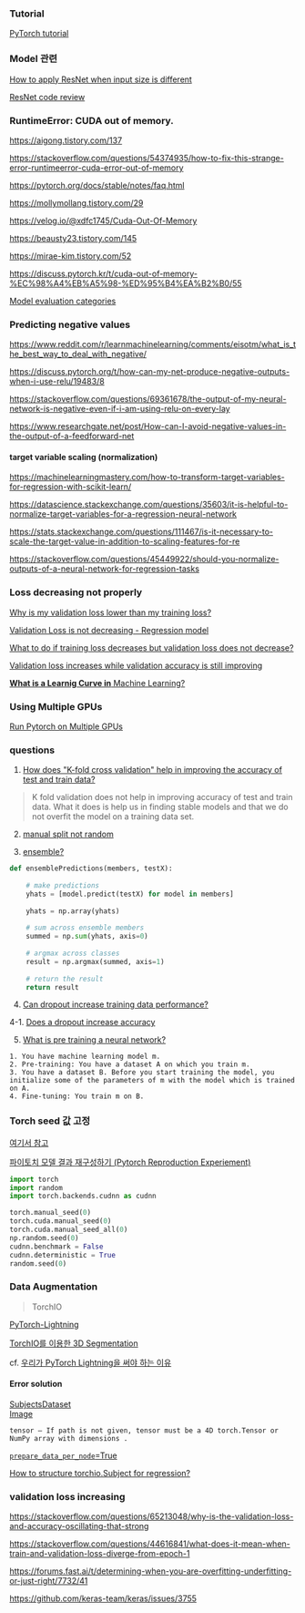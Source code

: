 ### Tutorial

[PyTorch tutorial](https://sanghyu.tistory.com/88?category=1120072)

### Model 관련

[How to apply ResNet when input size is different](https://velog.io/@uvictoli/%EB%AA%A8%EB%91%90%EB%A5%BC-%EC%9C%84%ED%95%9C-%EB%94%A5%EB%9F%AC%EB%8B%9D2-CNN-6-ResNet)

[ResNet code review](https://bluehorn07.github.io/2020/12/07/resNet-code.html)

### RuntimeError: CUDA out of memory.

<https://aigong.tistory.com/137>

<https://stackoverflow.com/questions/54374935/how-to-fix-this-strange-error-runtimeerror-cuda-error-out-of-memory>

<https://pytorch.org/docs/stable/notes/faq.html>

<https://mollymollang.tistory.com/29>

<https://velog.io/@xdfc1745/Cuda-Out-Of-Memory>

<https://beausty23.tistory.com/145>

<https://mirae-kim.tistory.com/52>

<https://discuss.pytorch.kr/t/cuda-out-of-memory-%EC%98%A4%EB%A5%98-%ED%95%B4%EA%B2%B0/55>

[Model evaluation categories](https://stats.stackexchange.com/questions/187335/validation-error-less-than-training-error)

### Predicting negative values

<https://www.reddit.com/r/learnmachinelearning/comments/eisotm/what_is_the_best_way_to_deal_with_negative/>

<https://discuss.pytorch.org/t/how-can-my-net-produce-negative-outputs-when-i-use-relu/19483/8>

<https://stackoverflow.com/questions/69361678/the-output-of-my-neural-network-is-negative-even-if-i-am-using-relu-on-every-lay>

<https://www.researchgate.net/post/How-can-I-avoid-negative-values-in-the-output-of-a-feedforward-net>

#### target variable scaling (normalization)

<https://machinelearningmastery.com/how-to-transform-target-variables-for-regression-with-scikit-learn/>

<https://datascience.stackexchange.com/questions/35603/it-is-helpful-to-normalize-target-variables-for-a-regression-neural-network>

<https://stats.stackexchange.com/questions/111467/is-it-necessary-to-scale-the-target-value-in-addition-to-scaling-features-for-re>

<https://stackoverflow.com/questions/45449922/should-you-normalize-outputs-of-a-neural-network-for-regression-tasks>

### Loss decreasing not properly

[Why is my validation loss lower than my training loss?](https://stackoverflow.com/questions/60126101/why-is-my-validation-loss-lower-than-my-training-loss)

[Validation Loss is not decreasing - Regression model](https://datascience.stackexchange.com/questions/67549/validation-loss-is-not-decreasing-regression-model)

[What to do if training loss decreases but validation loss does not decrease?](https://datascience.stackexchange.com/questions/37815/what-to-do-if-training-loss-decreases-but-validation-loss-does-not-decrease)

[Validation loss increases while validation accuracy is still improving](https://github.com/keras-team/keras/issues/3755)

[**What is a Learnig Curve in** Machine Learning?](https://www.baeldung.com/cs/learning-curve-ml)

### Using Multiple GPUs

[Run Pytorch on Multiple GPUs](https://discuss.pytorch.org/t/run-pytorch-on-multiple-gpus/20932/71)

### questions 

1. [How does "K-fold cross validation" help in improving the accuracy of test and train data?](https://www.quora.com/How-does-K-fold-cross-validation-help-in-improving-the-accuracy-of-test-and-train-data)

> K fold validation does not help in improving accuracy of test and train data. What it does is help us in finding stable models and that we do not overfit the model on a training data set.

2. [manual split not random](https://stackoverflow.com/questions/28619979/accuracy-increases-using-cross-validation-and-decreases-without)

3. [ensemble?](https://medium.com/@nutanbhogendrasharma/how-to-create-a-bagging-ensemble-of-deep-learning-models-18316faa9280)

```python
def ensemblePredictions(members, testX):
    
    # make predictions
    yhats = [model.predict(testX) for model in members]
    
    yhats = np.array(yhats)
   
    # sum across ensemble members
    summed = np.sum(yhats, axis=0)
    
    # argmax across classes
    result = np.argmax(summed, axis=1)
    
    # return the result
    return result
```

4. [Can dropout increase training data performance?](https://stackoverflow.com/questions/59044351/can-dropout-increases-training-data-performance?answertab=trending#tab-top)

4-1. [Does a dropout increase accuracy](https://www.quora.com/Does-a-dropout-increase-accuracy)

5. [What is pre training a neural network?](https://stats.stackexchange.com/questions/193082/what-is-pre-training-a-neural-network)

```
1. You have machine learning model m.
2. Pre-training: You have a dataset A on which you train m.
3. You have a dataset B. Before you start training the model, you initialize some of the parameters of m with the model which is trained on A.
4. Fine-tuning: You train m on B.
```

### Torch seed 값 고정

[여기서 참고](https://velog.io/@jaeha0725/torch-seed-%EA%B0%92-%EA%B3%A0%EC%A0%95)

[파이토치 모델 결과 재구성하기 (Pytorch Reproduction Experiement)](https://tootouch.github.io/experiment/reproduction_pytorch/)

```python
import torch
import random
import torch.backends.cudnn as cudnn

torch.manual_seed(0)
torch.cuda.manual_seed(0)
torch.cuda.manual_seed_all(0)
np.random.seed(0)
cudnn.benchmark = False
cudnn.deterministic = True
random.seed(0)
```

### Data Augmentation

> TorchIO

[PyTorch-Lightning](https://colab.research.google.com/github/fepegar/torchio-notebooks/blob/main/notebooks/TorchIO_MONAI_PyTorch_Lightning.ipynb#scrollTo=YyVSAc7WnyUj)

[TorchIO를 이용한 3D Segmentation](https://blog.promedius.ai/torchioreul-iyonghan-3d-segmentation/)

cf. [우리가 PyTorch Lightning을 써야 하는 이유](https://baeseongsu.github.io/posts/pytorch-lightning-introduction/)<br>

#### Error solution

[SubjectsDataset](https://torchio.readthedocs.io/data/dataset.html)<br>
[Image](https://torchio.readthedocs.io/data/image.html)

```
tensor – If path is not given, tensor must be a 4D torch.Tensor or NumPy array with dimensions .
```

[`prepare_data_per_node`=True](https://pytorch-lightning.readthedocs.io/en/stable/extensions/datamodules.html#why-do-i-need-a-datamodule)

[How to structure torchio.Subject for regression?](https://github.com/fepegar/torchio/issues/297)

### validation loss increasing

https://stackoverflow.com/questions/65213048/why-is-the-validation-loss-and-accuracy-oscillating-that-strong

https://stackoverflow.com/questions/44616841/what-does-it-mean-when-train-and-validation-loss-diverge-from-epoch-1

https://forums.fast.ai/t/determining-when-you-are-overfitting-underfitting-or-just-right/7732/41

https://github.com/keras-team/keras/issues/3755


